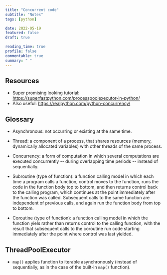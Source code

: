 ```yaml
---
title: "Concurrent code"
subtitle: "Notes"
tags: [python]

date: 2022-05-19
featured: false
draft: true

reading_time: true
profile: false
commentable: true
summary: " "
---
```


## Resources

- Super promising looking tutorial: https://superfastpython.com/processpoolexecutor-in-python/
- Also useful: https://realpython.com/python-concurrency/

## Glossary

- Asynchronous: not occurring or existing at the same time.

- Thread: a component of a process, that shares resources (memory, dynamically
  allocated variables) with other threads of the same process.

- Concurrency: a form of computation in which several computations are executed
  concurrently -- during overlapping time periods -- instead of sequentially.

- Subroutine (type of function): a function calling model in which each time a program calls a
  function, control moves to the function, runs the code in the function body
  top to bottom, and then returns control back to the calling program, which
  continues at the point immediately after the function was called. Subsequent
  calls to the same function are independent of previous calls, and again run
  the function body from top to bottom.

- Coroutine (type of function): a function calling model in which the function yiels rather than
  returns control to the calling function, with the result that subsequent
  calls to the coroutine run code starting immediately after the point where
  control was last yielded.

## ThreadPoolExecutor

- `map()` applies function to iterable asynchronously (instead of sequentially,
  as in the case of the built-in `map()` function).







